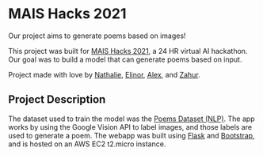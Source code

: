 # MAIS Hacks 2021 

Our project aims to generate poems based on images!

This project was built for [MAIS Hacks 2021](https://maishacks.com/), a 24 HR virtual AI hackathon. Our goal was to build a model that can generate poems based on input. 

Project made with love by [Nathalie](https://github.com/nredick), [Elinor](https://github.com/elinorpd), [Alex](https://github.com/allu5662), and [Zahur](https://github.com/croissantfriend).

## Project Description

The dataset used to train the model was the [Poems Dataset (NLP)](https://www.kaggle.com/michaelarman/poemsdataset). The app works by using the Google Vision API to label images, and those labels are used to generate a poem. The webapp was built using [Flask](https://flask.palletsprojects.com/en/1.1.x/) and [Bootstrap](https://getbootstrap.com/), and is hosted on an AWS EC2 t2.micro instance.

<!--## Repository Organization

- data/
  - 20k+ text files, sourced from the [Poems Dataset (NLP)](https://www.kaggle.com/michaelarman/poemsdataset).

- src/
  - Python source code for the Google Vision API. 

- model/
  - Contains Python files for the Twitter API, preprocessing data, and the script to build the model.

- ./ 
  - A requirements.txt file and .gitignore. 
-->
